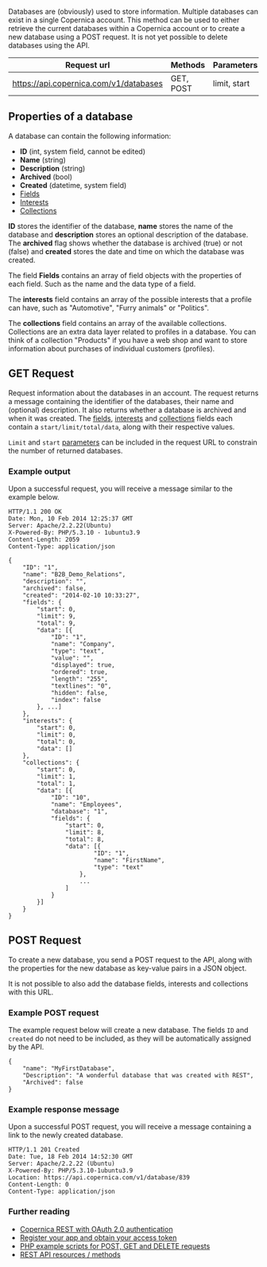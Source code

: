 Databases are (obviously) used to store information. Multiple databases
can exist in a single Copernica account. This method can be used to
either retrieve the current databases within a Copernica account or to
create a new database using a POST request. It is not yet possible to
delete databases using the API.

| Request url | Methods | Parameters |
| --- | --- | --- |
| https://api.copernica.com/v1/databases | GET, POST | limit, start |

Properties of a database
------------------------

A database can contain the following information:

-   **ID** (int, system field, cannot be edited)
-   **Name** (string)
-   **Description** (string)
-   **Archived** (bool)
-   **Created** (datetime, system field)
-   [Fields](./database-fields.md)
-   [Interests](./database-interests.md)
-   [Collections](./database-collections.md)

**ID** stores the identifier of the database, **name** stores the name
of the database and **description** stores an optional description of
the database. The **archived** flag shows whether the database is
archived (true) or not (false) and **created** stores the date and time
on which the database was created.

The field **Fields** contains an array of field objects with the
properties of each field. Such as the name and the data type of a field.

The **interests** field contains an array of the possible interests that
a profile can have, such as "Automotive", "Furry animals" or "Politics".

The **collections** field contains an array of the available
collections. Collections are an extra data layer related to profiles in
a database. You can think of a collection "Products" if you have a web
shop and want to store information about purchases of individual
customers (profiles).

GET Request
-----------

Request information about the databases in an account. The request
returns a message containing the identifier of the databases, their name
and (optional) description. It also returns whether a database is
archived and when it was created. The [fields](./database-fields.md),
[interests](./database-interests.md) and [collections](./database-collections.md)
fields each contain a `start/limit/total/data`, along with their
respective values.

`Limit` and `start`
[parameters](./rest-api-parameters.md)
can be included in the request URL to constrain the number of returned
databases.

### Example output

Upon a successful request, you will receive a message similar to the
example below.

```
HTTP/1.1 200 OK
Date: Mon, 10 Feb 2014 12:25:37 GMT
Server: Apache/2.2.22(Ubuntu)
X-Powered-By: PHP/5.3.10 - 1ubuntu3.9
Content-Length: 2059
Content-Type: application/json

{
    "ID": "1",
    "name": "B2B_Demo_Relations",
    "description": "",
    "archived": false,
    "created": "2014-02-10 10:33:27",
    "fields": {
        "start": 0,
        "limit": 9,
        "total": 9,
        "data": [{
            "ID": "1",
            "name": "Company",
            "type": "text",
            "value": "",
            "displayed": true,
            "ordered": true,
            "length": "255",
            "textlines": "0",
            "hidden": false,
            "index": false
        }, ...]
    },
    "interests": {
        "start": 0,
        "limit": 0,
        "total": 0,
        "data": []
    },
    "collections": {
        "start": 0,
        "limit": 1,
        "total": 1,
        "data": [{
            "ID": "10",
            "name": "Employees",
            "database": "1",
            "fields": {
                "start": 0,
                "limit": 8,
                "total": 8,
                "data": [{
                        "ID": "1",
                        "name": "FirstName",
                        "type": "text"
                    },
                    ...
                ]
            }
        }]
    }
}
```

POST Request
------------

To create a new database, you send a POST request to the API, along with
the properties for the new database as key-value pairs in a JSON object.

It is not possible to also add the database fields, interests and
collections with this URL.

### Example POST request

The example request below will create a new database. The fields `ID`
and `created` do not need to be included, as they will be automatically
assigned by the API.

```
{
    "name": "MyFirstDatabase",
    "Description": "A wonderful database that was created with REST",
    "Archived": false
}
```

### Example response message

Upon a successful POST request, you will receive a message containing a
link to the newly created database.

```
HTTP/1.1 201 Created
Date: Tue, 18 Feb 2014 14:52:30 GMT
Server: Apache/2.2.22 (Ubuntu)
X-Powered-By: PHP/5.3.10-1ubuntu3.9
Location: https://api.copernica.com/v1/database/839
Content-Length: 0
Content-Type: application/json
```

### Further reading

-   [Copernica REST with OAuth 2.0
    authentication](./setting-up-copernica-rest-service.md)
-   [Register your app and obtain your access
    token](./register-your-app-on-copernica-com.md)
-   [PHP example scripts for POST, GET and DELETE
    requests](./example-get-post-and-delete-requests.md)
-   [REST API resources / methods](./the-copernica-rest-api.md)

